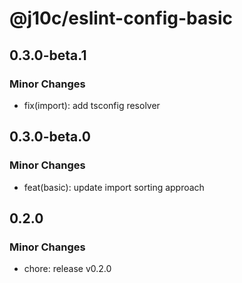 # @j10c/eslint-config-basic

## 0.3.0-beta.1

### Minor Changes

- fix(import): add tsconfig resolver

## 0.3.0-beta.0

### Minor Changes

- feat(basic): update import sorting approach

## 0.2.0

### Minor Changes

- chore: release v0.2.0
